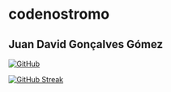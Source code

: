 # codenostromo
## Juan David Gonçalves Gómez
[![GitHub](https://img.shields.io/badge/GitHub-100000?style=for-the-badge&logo=github&logoColor=white)](https://github.com/codenostromo)


[![GitHub Streak](https://streak-stats.demolab.com?user=codenostromo&theme=green-nur&border_radius=5&locale=pt_BR&date_format=M%20j%5B%2C%20Y%5D&mode=weekly&card_width=490)](https://git.io/streak-stats)